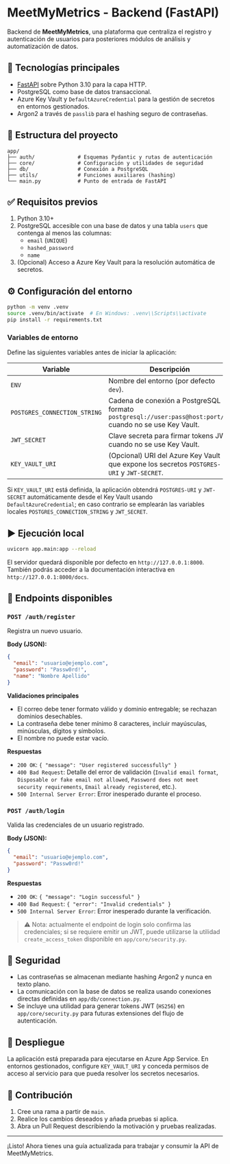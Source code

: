 # MeetMyMetrics - Backend (FastAPI)

Backend de **MeetMyMetrics**, una plataforma que centraliza el registro y autenticación de usuarios para posteriores módulos de análisis y automatización de datos.

## 🚀 Tecnologías principales
- [FastAPI](https://fastapi.tiangolo.com/) sobre Python 3.10 para la capa HTTP.
- PostgreSQL como base de datos transaccional.
- Azure Key Vault y `DefaultAzureCredential` para la gestión de secretos en entornos gestionados.
- Argon2 a través de `passlib` para el hashing seguro de contraseñas.

## 📂 Estructura del proyecto
```
app/
├── auth/              # Esquemas Pydantic y rutas de autenticación
├── core/              # Configuración y utilidades de seguridad
├── db/                # Conexión a PostgreSQL
├── utils/             # Funciones auxiliares (hashing)
└── main.py            # Punto de entrada de FastAPI
```

## ✅ Requisitos previos
1. Python 3.10+
2. PostgreSQL accesible con una base de datos y una tabla `users` que contenga al menos las columnas:
   - `email` (`UNIQUE`)
   - `hashed_password`
   - `name`
3. (Opcional) Acceso a Azure Key Vault para la resolución automática de secretos.

## ⚙️ Configuración del entorno

```bash
python -m venv .venv
source .venv/bin/activate  # En Windows: .venv\\Scripts\\activate
pip install -r requirements.txt
```

### Variables de entorno
Define las siguientes variables antes de iniciar la aplicación:

| Variable | Descripción |
| --- | --- |
| `ENV` | Nombre del entorno (por defecto `dev`). |
| `POSTGRES_CONNECTION_STRING` | Cadena de conexión a PostgreSQL en formato `postgresql://user:pass@host:port/db` cuando no se use Key Vault. |
| `JWT_SECRET` | Clave secreta para firmar tokens JWT cuando no se use Key Vault. |
| `KEY_VAULT_URI` | (Opcional) URI del Azure Key Vault que expone los secretos `POSTGRES-URI` y `JWT-SECRET`. |

Si `KEY_VAULT_URI` está definida, la aplicación obtendrá `POSTGRES-URI` y `JWT-SECRET` automáticamente desde el Key Vault usando `DefaultAzureCredential`; en caso contrario se emplearán las variables locales `POSTGRES_CONNECTION_STRING` y `JWT_SECRET`.

## ▶️ Ejecución local

```bash
uvicorn app.main:app --reload
```

El servidor quedará disponible por defecto en `http://127.0.0.1:8000`. También podrás acceder a la documentación interactiva en `http://127.0.0.1:8000/docs`.

## 🧩 Endpoints disponibles

### `POST /auth/register`
Registra un nuevo usuario.

**Body (JSON):**
```json
{
  "email": "usuario@ejemplo.com",
  "password": "Passw0rd!",
  "name": "Nombre Apellido"
}
```

**Validaciones principales**
- El correo debe tener formato válido y dominio entregable; se rechazan dominios desechables.
- La contraseña debe tener mínimo 8 caracteres, incluir mayúsculas, minúsculas, dígitos y símbolos.
- El nombre no puede estar vacío.

**Respuestas**
- `200 OK`: `{ "message": "User registered successfully" }`
- `400 Bad Request`: Detalle del error de validación (`Invalid email format`, `Disposable or fake email not allowed`, `Password does not meet security requirements`, `Email already registered`, etc.).
- `500 Internal Server Error`: Error inesperado durante el proceso.

### `POST /auth/login`
Valida las credenciales de un usuario registrado.

**Body (JSON):**
```json
{
  "email": "usuario@ejemplo.com",
  "password": "Passw0rd!"
}
```

**Respuestas**
- `200 OK`: `{ "message": "Login successful" }`
- `400 Bad Request`: `{ "error": "Invalid credentials" }`
- `500 Internal Server Error`: Error inesperado durante la verificación.

> ⚠️ Nota: actualmente el endpoint de login solo confirma las credenciales; si se requiere emitir un JWT, puede utilizarse la utilidad `create_access_token` disponible en `app/core/security.py`.

## 🔐 Seguridad
- Las contraseñas se almacenan mediante hashing Argon2 y nunca en texto plano.
- La comunicación con la base de datos se realiza usando conexiones directas definidas en `app/db/connection.py`.
- Se incluye una utilidad para generar tokens JWT (`HS256`) en `app/core/security.py` para futuras extensiones del flujo de autenticación.

## 🚀 Despliegue
La aplicación está preparada para ejecutarse en Azure App Service. En entornos gestionados, configure `KEY_VAULT_URI` y conceda permisos de acceso al servicio para que pueda resolver los secretos necesarios.

## 🤝 Contribución
1. Cree una rama a partir de `main`.
2. Realice los cambios deseados y añada pruebas si aplica.
3. Abra un Pull Request describiendo la motivación y pruebas realizadas.

---

¡Listo! Ahora tienes una guía actualizada para trabajar y consumir la API de MeetMyMetrics.
